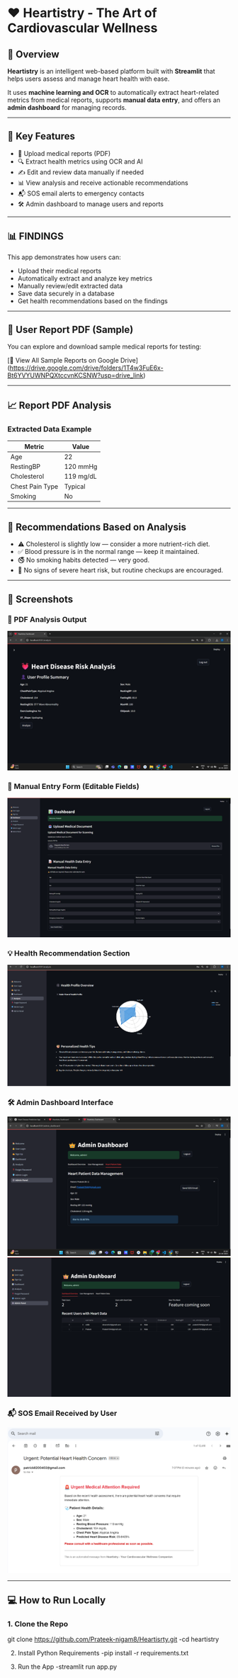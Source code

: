 # ❤️ Heartistry - The Art of Cardiovascular Wellness

## 🧠 Overview

**Heartistry** is an intelligent web-based platform built with **Streamlit** that helps users assess and manage heart health with ease.

It uses **machine learning and OCR** to automatically extract heart-related metrics from medical reports, supports **manual data entry**, and offers an **admin dashboard** for managing records.

---

## 🚀 Key Features

- 📄 Upload medical reports (PDF)
- 🔍 Extract health metrics using OCR and AI
- ✍️ Edit and review data manually if needed
- 📊 View analysis and receive actionable recommendations
- 📬 SOS email alerts to emergency contacts
- 🛠️ Admin dashboard to manage users and reports

---

## 📊 FINDINGS

This app demonstrates how users can:
- Upload their medical reports
- Automatically extract and analyze key metrics
- Manually review/edit extracted data
- Save data securely in a database
- Get health recommendations based on the findings

---

## 📂 User Report PDF (Sample)

You can explore and download sample medical reports for testing:

[📂 View All Sample Reports on Google Drive] (https://drive.google.com/drive/folders/1T4w3FuE6x-Bt6YVYUWNPQXtccvnKCSNW?usp=drive_link)

---

## 📈 Report PDF Analysis

### Extracted Data Example

| Metric            | Value     |
|-------------------|-----------|
| Age               | 22        |
| RestingBP         | 120 mmHg  |
| Cholesterol       | 119 mg/dL |
| Chest Pain Type   | Typical   |
| Smoking           | No        |

---

## 📌 Recommendations Based on Analysis

- ⚠️ Cholesterol is slightly low — consider a more nutrient-rich diet.
- ✅ Blood pressure is in the normal range — keep it maintained.
- 🚭 No smoking habits detected — very good.
- 🧠 No signs of severe heart risk, but routine checkups are encouraged.

---

## 📸 Screenshots



### 📄 PDF Analysis Output
![PDF Analysis Output](Screenshots/analysis.png)

### 📝 Manual Entry Form (Editable Fields)
![Manual Entry Form](Screenshots/form.png)

### 💡 Health Recommendation Section
![Recommendations](Screenshots/recom.png)

### 🛠️ Admin Dashboard Interface
![Admin Dashboard](Screenshots/admin1.png)
![Admin Dashboard](Screenshots/admin2.png)

### 📬 SOS Email Received by User
![SOS Email](Screenshots/email.png)

---

## 💻 How to Run Locally

### 1. Clone the Repo

git clone https://github.com/Prateek-nigam8/Heartisrty.git
-cd heartistry

2. Install Python Requirements
-pip install -r requirements.txt

3. Run the App
-streamlit run app.py
